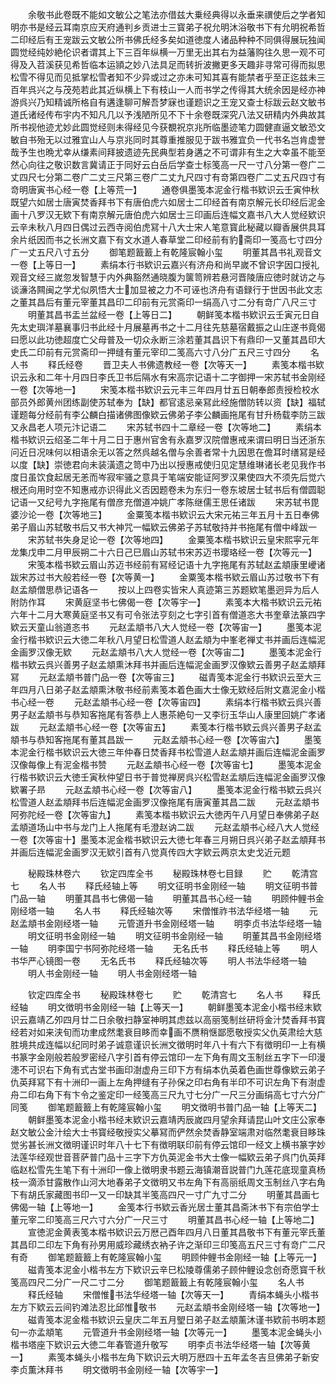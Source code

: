 <!-- { "loadSidebar": true } -->
　　余敬书此卷既不能如文敏公之笔法亦借兹大乗经典得以永垂来禩使后之学者知明亦书是经云耳南京应天府通判乡贡进士三寳弟子祝允明沐浴敬书下有允明祝希哲二印经后有王宠跋云文敏公所书佛氏经多矣如道徳度人诸品种种不同俱得展玩独闻圆觉经纯妙絶伦识者谓其上下三百年纵横一万里无出其右为益藩购往久思一观不可得及入苕溪获见希哲临本运頴之妙八法具足而转折波撇更多天趣非寻常可得而拟思松雪不得见而见抵掌松雪者知不少异或过之亦未可知其喜有能禁者乎至正迄兹未三百年呉兴之与茂苑若此其近纵横上下有枝山一人而书学之传得其大统余因是经亦神游呉兴乃知精诚所格自有遘逢聊可解吾梦寐也谨题识之王宠又查士标跋云赵文敏书道氏诸经传布宇内不知凡几以予浅陋所见不下十余卷既深究八法又研精内外典故其所书视他迹尤妙此圆觉经则未得经见今获覩祝京兆所临墨迹笔力圆健直逼文敏恐文敏自书殆无以过雅宜山人与京兆同时其尊重推服见于跋书雅宜负一代书名岂肯虚誉哉予生也晩尤幸从缣素间拜披遗迹先民典型若身遘之不可谓非有生之大幸虽不能至然心向往之敬识数言冀请正于同好云白岳后学查士标笺高一尺一寸八分第一卷广二丈四尺七分第二卷广二丈三尺第三卷广二丈九尺四寸有竒第四卷广二丈五尺四寸有竒明唐寅书心经一卷【上等荒一】
　　通卷俱墨笺本泥金行楷书欵识云壬寅仲秋既望六如居士唐寅焚香拜书下有唐伯虎六如居士二印经首有南京解元长印经后泥金画十八罗汉无欵下有南京解元唐伯虎六如居士三印画后连幅文嘉书八大人觉经欵识云辛未秋八月四日偶过云西寺阅伯虎冩十八大士宋人笔意寳此秘藏以瓣香展供具耳余片纸因而书之长洲文嘉下有文水道人春草堂二印经前有豹斋印一笺高七寸四分广一丈五尺八寸五分
　　御笔题籖籖上有乾隆宸翰小玺
　　明董其昌书礼观音文一卷【上等日一】
　　素绢本行书欵识云嘉兴有济舟和尚早嵗不曾识字因口授礼观音文经三嵗忽发智慧于内外典豁然通晓腹为箧笥辨若悬河晋陵唐应徳时就访之与谈濓洛闗闽之学尤似夙悟大士加显被之力不可诬也济舟有语録行于世因书此文志之董其昌后有董元宰董其昌印二印前有元赏斋印一绢高八寸二分有竒广八尺三寸
　　明董其昌书盂兰盆经一卷【上等日二】
　　朝鲜笺本楷书欵识云壬寅元日自先太史璵洋墓襄事归书此经十月展墓再书之十二月往先慈墓宿戴振之山庄遂书竟偈曰愿以此功徳超度亡父母普及一切众永断三涂若董其昌识下有鼎印一又董其昌印大史氏二印前有元赏斋印一押缝有董元宰印二笺高六寸八分广五尺三寸四分
　　名人书
　　释氏经卷
　　晋卫夫人书佛遗教经一卷【次等天一】
　　素笺本楷书欵识云永和二年十月四日李氏卫书后隔水有宋高宗记语十二字御押一宋苏轼书金刚经一卷【次等地一】
　　宋笺本楷书欵识云元丰三年四月廿五日朝奉郎责授检校水部员外郎黄州团练副使苏轼奉为【缺】都官逺忌亲冩此经施僧防转以资【缺】福轼谨题每分经前有李公麟白描诸佛图像欵云佛弟子李公麟画拖尾有甘升杨载李防三跋又永昌老人项元汴记语二
　　宋苏轼书四十二章经一卷【次等地二】
　　素绢本楷书欵识云绍圣二年十月二日于惠州官舍有永嘉罗汉院僧惠戒来谓曰明日当还浙东问近日况味何以相语余无以答之然呉越名僧与余善者常十九因思在儋耳时缮冩是经以度【缺】崇徳君向未装潢遗之笥中乃出以授惠戒使归见定慧维琳诸长老见我作书度日虽饮食起居无恙而岑寂牢骚之意具于笔端安能证阿罗汉果使四大不须先后觉六根还向用时空不知惠戒亦识得此义否因题卷未为东归一卷东坡居士轼书后有僧圆聪记语一又纪号九字拖尾有僧彦充僧道冲姚广孝陈继儒王思任诸跋
　　宋苏轼书毘婆沙论一卷【次等地三】
　　金粟笺本楷书欵识云大宋元祐三年五月十五日奉佛弟子眉山苏轼敬书后又书大神咒一幅欵云佛弟子苏轼敬持并书拖尾有僧中峰跋一
　　宋苏轼书失身足论一卷【次等地四】
　　金粟笺本楷书欵识云皇宋熙寜元年龙集戊申二月甲辰朔二十六日己巳眉山苏轼书宋苏迈书璎珞经一卷【次等元一】
　　宋笺本楷书欵云眉山苏迈书经前有冩经记语十九字拖尾有苏轼赵孟頫康里巙诸跋宋苏过书大般若经一卷【次等黄一】
　　金粟笺本楷书欵云眉山苏过敬书下有赵孟頫僧思恭记语各一
　　按以上四卷实皆宋人真迹第三苏题欵笔墨迥异为后人附防作耳
　　宋黄庭坚书七佛偈一卷【次等宇一】
　　素笺本大楷书欵识云元祐六年十二月大寒黄庭坚书又有可令张法亨刻之七字引首有僧道忞大书奎章法篆四字欵云天童山翁道忞书
　　元赵孟頫书八大人觉经一卷【次等宙一】
　　墨笺本泥金行楷书欵识云大徳二年秋八月望日松雪道人赵孟頫为中峯老禅丈书并画后连幅泥金画罗汉像无欵
　　元赵孟頫书八大人觉经一卷【次等宙二】
　　墨笺本泥金行楷书欵云呉兴善男子赵孟頫熏沐拜书并画后连幅泥金画罗汉像欵云善男子赵孟頫拜冩
　　元赵孟頫书普门品一卷【次等宙三】
　　磁青笺本泥金行书欵识云至大三年四月八日弟子赵孟頫熏沐敬书经前素笺本着色画大士像无欵经后附文嘉泥金小楷书心经一卷
　　元赵孟頫书心经一卷【次等宙四】
　　素绢本行楷书欵云呉兴善男子赵孟頫书与恭知客拖尾有答恭上人惠茶絶句一又李衍玉华山人康里回姚广孝诸跋
　　元赵孟頫书心经一卷【次等宙五】
　　素笺本行楷书欵云呉兴善男子赵孟頫书与恭知客拖尾有董其昌跋一
　　元赵孟頫书心经一卷【次等宙六】
　　墨笺本泥金行楷书欵识云大徳三年仲春日焚香拜书松雪道人赵孟頫并画后连幅泥金画罗汉像每像上有泥金楷书赞
　　元赵孟頫书心经一卷【次等宙七】
　　墨笺本泥金行楷书欵识云大徳壬寅秋仲望日书于普觉禅房呉兴松雪赵孟頫后连幅泥金画罗汉像欵署子昻
　　元赵孟頫书心经一卷【次等宙八】
　　墨笺本泥金行楷书欵云呉兴松雪道人赵孟頫拜书后连幅泥金画罗汉像拖尾有唐寅董其昌二跋
　　元赵孟頫书阿弥陀经一卷【次等宙九】
　　素笺本楷书欵识云大徳丙午八月望日奉佛弟子赵孟頫道场山中书与龙门上人拖尾有毛澄赵讷二跋
　　元赵孟頫书心经八大人觉经一卷【次等宙十】墨笺本泥金楷书欵识云大徳七年春三月朔日呉兴弟子赵孟頫拜书并画后连幅泥金画罗汉无欵引首有八觉真传四大字欵云两京太史戈近元题















　　秘殿珠林卷六
　　钦定四库全书
　　秘殿珠林卷七目録
　　贮
　　乾清宫七
　　名人书
　　释氏经轴上等
　　明文征明书金刚经一轴
　　明文征明书普门品一轴
　　明董其昌书七佛偈一轴
　　明董其昌书心经一轴
　　明顾仲鲤书金刚经塔一轴
　　名人书
　　释氏经轴次等
　　宋僧惟祚书法华经塔一轴
　　元赵孟頫书金刚经塔一轴
　　元管道升书金刚经塔一轴
　　明李贞书法华经塔一轴
　　明文征明书金刚经一轴
　　明文征明书金刚经一轴
　　明董其昌书金刚经塔一轴
　　明李国宁书阿弥陀经塔一轴
　　无名氏书
　　释氏经轴上等
　　明人书华严心镜图一卷
　　无名氏书
　　释氏经轴次等
　　明人书法华经塔一轴
　　明人书金刚经一轴
　　明人书金刚经塔一轴



　　钦定四库全书
　　秘殿珠林卷七
　　贮
　　乾清宫七
　　名人书
　　释氏经轴
　　明文徴明书金刚经一轴【上等天一】
　　朝鲜墨笺本泥金小楷书经末欵识云嘉靖乙夘四月廿二日余敬扫静室神明其虑兹以高丽笺制丝研将金汁焚香拜书寳经若对如来浃旬而功聿成然耄衰目眵而幸画不赝稍惬鄙愿敬授实父仇英肃绘大慈胜境共成连幅以纪同时弟子诚意谨识长洲文徴明时年八十有六下有徴明印一上有横书篆字金刚般若般罗密经八字引首有停云馆印一左下角有周文玉制丝五字下一印漫漶不可识右下角有式古堂书画印澍虚舟三印下方有绢本仇英着色画世尊像欵云弟子仇英拜冩下有十洲印一画上左角押缝有子孙保之印右角有半印不可识左角下有澍虚舟二印右角下有卞令之鉴定印一经笺高三尺九寸七分广一尺三分画绢高七寸六分广同笺
　　御笔题籖籖上有乾隆宸翰小玺
　　明文徴明书普门品一轴【上等天二】
　　朝鲜墨笺本泥金小楷书经末欵识云嘉靖丙辰嵗四月望余拜请昆山叶文庄公家奉赵文敏公金汁绘大士书寳经敬授实父摹冩而俨然余焚香静室端肃对临然耄衰目眵珠觉劣甚长洲文徴明谨识时年八十七下有徴明联印前有停云馆印一经文上横书篆字妙法莲华经观世音菩萨普门品十三字下方仇英泥金书大士像一幅欵云弟子呉门仇英拜临赵松雪先生笔下有十洲印一像上徴明隶书题云海镇潮音説普门九莲花底现童真杨枝一滴添甘露散作山河大地春弟子文徴明又书左角下有高丽纸周文玉制丝八字右角下有胡氏家藏图书印一又一印缺其半笺高四尺一寸广九寸二分
　　明董其昌画七佛偈一轴【上等地一】
　　金笺本行书欵云香光居士董其昌斋沐书下有宗伯学士董元宰二印笺高三尺六寸六分广一尺三寸
　　明董其昌书心经一轴【上等地二】
　　宣徳泥金黄表笺本楷书欵识云万厯己酉年四月八日董其昌敬书下有董元宰氏董其昌印二印左下角有孙男用威珍藏绣衣衲子许之渐印三印笺高五尺三寸有竒广二尺有奇
　　御笔题籖籖上有乾隆宸翰小玺
　　明顾仲鲤书金刚经一轴【上等元一】
　　磁青笺本泥金小楷书左方下欵识云辛巳松陵尊儒弟子顾仲鲤设念创奇愿寳千秋笺高四尺二分广一尺二寸二分
　　御笔题籖籖上有乾隆宸翰小玺
　　名人书
　　释氏经轴
　　宋僧惟书法华经塔一轴【次等天一】
　　青绢本蝇头小楷书左方下欵云云间钓滩法忍比邱惟敬书
　　元赵孟頫书金刚经塔一轴【次等地一】
　　磁青笺本泥金楷书欵识云皇庆二年五月朢日弟子赵孟頫薰沐谨书欵前书明本题句一亦孟頫笔
　　元管道升书金刚经塔一轴【次等元一】
　　墨笺本泥金蝇头小楷书塔座下欵识云大徳二年春管道升敬写
　　明李贞书法华经塔一轴【次等黄一】
　　素笺本蝇头小楷书左角下欵识云大明万厯四十五年孟冬吉旦佛弟子新安李贞薫沐拜书
　　明文徴明书金刚经一轴【次等宇一】
